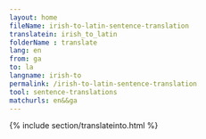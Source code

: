 ```yaml
---
layout: home
fileName: irish-to-latin-sentence-translation
translatein: irish_to_latin
folderName : translate
lang: en
from: ga
to: la
langname: irish-to
permalink: /irish-to-latin-sentence-translation
tool: sentence-translations
matchurls: en&&ga
---
```

{% include section/translateinto.html %}
